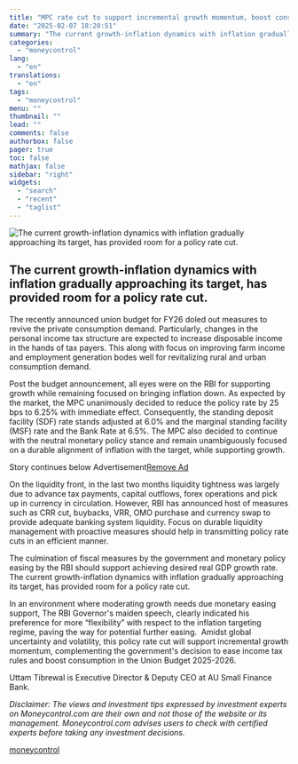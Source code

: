 ```yaml
---
title: "MPC rate cut to support incremental growth momentum, boost consumption"
date: "2025-02-07 18:20:51"
summary: "The current growth-inflation dynamics with inflation gradually approaching its target, has provided room for a policy rate cut. The recently announced union budget for FY26 doled out measures to revive the private consumption demand. Particularly, changes in the personal income tax structure are expected to increase disposable income in the..."
categories:
  - "moneycontrol"
lang:
  - "en"
translations:
  - "en"
tags:
  - "moneycontrol"
menu: ""
thumbnail: ""
lead: ""
comments: false
authorbox: false
pager: true
toc: false
mathjax: false
sidebar: "right"
widgets:
  - "search"
  - "recent"
  - "taglist"
---
```


![The current growth-inflation dynamics with inflation gradually approaching its target, has provided room for a policy rate cut.](//stat1.moneycontrol.com/mcnews//images/grey_bg.gif "The current growth-inflation dynamics with inflation gradually approaching its target, has provided room for a policy rate cut.")

The current growth-inflation dynamics with inflation gradually approaching its target, has provided room for a policy rate cut.
-------------------------------------------------------------------------------------------------------------------------------

 

The recently announced union budget for FY26 doled out measures to revive the private consumption demand. Particularly, changes in the personal income tax structure are expected to increase disposable income in the hands of tax payers. This along with focus on improving farm income and employment generation bodes well for revitalizing rural and urban consumption demand.

Post the budget announcement, all eyes were on the RBI for supporting growth while remaining focused on bringing inflation down. As expected by the market, the MPC unanimously decided to reduce the policy rate by 25 bps to 6.25% with immediate effect. Consequently, the standing deposit facility (SDF) rate stands adjusted at 6.0% and the marginal standing facility (MSF) rate and the Bank Rate at 6.5%. The MPC also decided to continue with the neutral monetary policy stance and remain unambiguously focused on a durable alignment of inflation with the target, while supporting growth.

Story continues below Advertisement[Remove Ad](https://www.moneycontrol.com/promos/pro.php)

On the liquidity front, in the last two months liquidity tightness was largely due to advance tax payments, capital outflows, forex operations and pick up in currency in circulation. However, RBI has announced host of measures such as CRR cut, buybacks, VRR, OMO purchase and currency swap to provide adequate banking system liquidity. Focus on durable liquidity management with proactive measures should help in transmitting policy rate cuts in an efficient manner.

The culmination of fiscal measures by the government and monetary policy easing by the RBI should support achieving desired real GDP growth rate. The current growth-inflation dynamics with inflation gradually approaching its target, has provided room for a policy rate cut.

In an environment where moderating growth needs due monetary easing support, The RBI Governor's maiden speech, clearly indicated his preference for more “flexibility” with respect to the inflation targeting regime, paving the way for potential further easing.  Amidst global uncertainty and volatility, this policy rate cut will support incremental growth momentum, complementing the government's decision to ease income tax rules and boost consumption in the Union Budget 2025-2026.

Uttam Tibrewal is Executive Director & Deputy CEO at AU Small Finance Bank.

*Disclaimer: The views and investment tips expressed by investment experts on Moneycontrol.com are their own and not those of the website or its management. Moneycontrol.com advises users to check with certified experts before taking any investment decisions.*

[moneycontrol](https://www.moneycontrol.com/news/business/markets/mpc-rate-cut-to-support-incremental-growth-momentum-boost-consumption-12933743.html)
